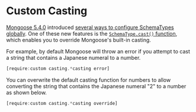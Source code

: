 # Custom Casting

[Mongoose 5.4.0](https://github.com/Automattic/mongoose/blob/master/CHANGELOG.md#540--2018-12-14) introduced [several ways to configure SchemaTypes globally](http://thecodebarbarian.com/whats-new-in-mongoose-54-global-schematype-configuration). One of these new features is the [`SchemaType.cast()` function](https://mongoosejs.com/docs/api.html#schematype_SchemaType-cast), which enables you to override Mongoose's built-in casting.

For example, by default Mongoose will throw an error if you attempt to cast
a string that contains a Japanese numeral to a number.

```javascript
[require:custom casting.*casting error]
```

You can overwrite the default casting function for numbers to allow converting
the string that contains the Japanese numeral "2" to a number as shown below.

```javascript
[require:custom casting.*casting override]
```